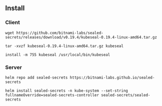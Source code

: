 ## Install

### Client
```shell
wget https://github.com/bitnami-labs/sealed-secrets/releases/download/v0.19.4/kubeseal-0.19.4-linux-amd64.tar.gz
```

```shell
tar -xvzf kubeseal-0.19.4-linux-amd64.tar.gz kubeseal
```

```shell
install -m 755 kubeseal /usr/local/bin/kubeseal
```

### Server

```shell
helm repo add sealed-secrets https://bitnami-labs.github.io/sealed-secrets
```

```shell
helm install sealed-secrets -n kube-system --set-string fullnameOverride=sealed-secrets-controller sealed-secrets/sealed-secrets
```

